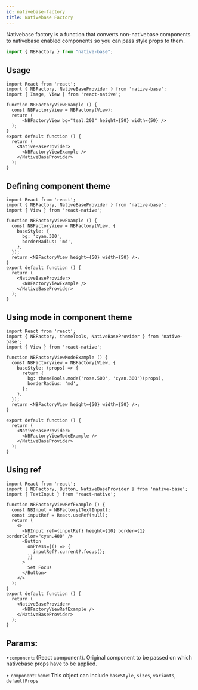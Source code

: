 ```yaml
---
id: nativebase-factory
title: Nativebase Factory
---
```


Nativebase factory is a function that converts non-nativebase components to nativebase enabled components so you can pass style props to them.

```jsx
import { NBFactory } from "native-base";
```

## Usage

```SnackPlayer name=Nativebase%20Factory%20Usage
import React from 'react';
import { NBFactory, NativeBaseProvider } from 'native-base';
import { Image, View } from 'react-native';

function NBFactoryViewExample () {
  const NBFactoryView = NBFactory(View);
  return (
      <NBFactoryView bg="teal.200" height={50} width={50} />
  );
}
export default function () {
  return (
    <NativeBaseProvider>
      <NBFactoryViewExample />
    </NativeBaseProvider>
  );
}
```

## Defining component theme

```SnackPlayer name=Nativebase%20Factory%20Component%20Theme
import React from 'react';
import { NBFactory, NativeBaseProvider } from 'native-base';
import { View } from 'react-native';

function NBFactoryViewExample () {
  const NBFactoryView = NBFactory(View, {
    baseStyle: {
      bg: 'cyan.300',
      borderRadius: 'md',
    },
  });
  return <NBFactoryView height={50} width={50} />;
}
export default function () {
  return (
    <NativeBaseProvider>
      <NBFactoryViewExample />
    </NativeBaseProvider>
  );
}
```

## Using mode in component theme

```SnackPlayer name=Nativebase%20Factory%20Component%20Theme
import React from 'react';
import { NBFactory, themeTools, NativeBaseProvider } from 'native-base';
import { View } from 'react-native';

function NBFactoryViewModeExample () {
  const NBFactoryView = NBFactory(View, {
    baseStyle: (props) => {
      return {
        bg: themeTools.mode('rose.500', 'cyan.300')(props),
        borderRadius: 'md',
      };
    },
  });
  return <NBFactoryView height={50} width={50} />;
}

export default function () {
  return (
    <NativeBaseProvider>
      <NBFactoryViewModeExample />
    </NativeBaseProvider>
  );
}
```

## Using ref

```SnackPlayer name=Nativebase%20Factory%20Using%20Ref
import React from 'react';
import { NBFactory, Button, NativeBaseProvider } from 'native-base';
import { TextInput } from 'react-native';

function NBFactoryViewRefExample () {
  const NBInput = NBFactory(TextInput);
  const inputRef = React.useRef(null);
  return (
    <>
      <NBInput ref={inputRef} height={10} border={1} borderColor="cyan.400" />
      <Button
        onPress={() => {
          inputRef?.current?.focus();
        }}
      >
        Set Focus
      </Button>
    </>
  );
}
export default function () {
  return (
    <NativeBaseProvider>
      <NBFactoryViewRefExample />
    </NativeBaseProvider>
  );
}
```

## Params:

•`component`: (React component). Original component to be passed on which nativebase props have to be applied.

• `componentTheme`: This object can include `baseStyle`, `sizes`, `variants`, `defaultProps`
